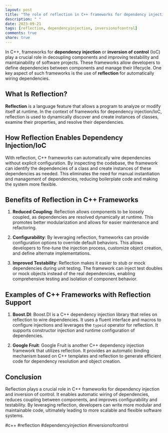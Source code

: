 ```yaml
---
layout: post
title: "The role of reflection in C++ frameworks for dependency injection or inversion of control."
description: " "
date: 2023-09-21
tags: [reflection, dependencyinjection, inversionofcontrol]
comments: true
share: true
---
```


In C++, frameworks for **dependency injection** or **inversion of control** (IoC) play a crucial role in decoupling components and improving testability and maintainability of software projects. These frameworks allow developers to define dependencies between components and manage their lifecycle. One key aspect of such frameworks is the use of **reflection** for automatically wiring dependencies.

## What Is Reflection?

**Reflection** is a language feature that allows a program to analyze or modify itself at runtime. In the context of frameworks for dependency injection/IoC, reflection is used to dynamically discover and create instances of classes, examine their properties, and resolve their dependencies.

## How Reflection Enables Dependency Injection/IoC

With reflection, C++ frameworks can automatically wire dependencies without explicit configuration. By inspecting the codebase, the framework can identify the dependencies of a class and create instances of these dependencies as needed. This eliminates the need for manual instantiation and management of dependencies, reducing boilerplate code and making the system more flexible.

## Benefits of Reflection in C++ Frameworks

1. **Reduced Coupling**: Reflection allows components to be loosely coupled, as dependencies are resolved dynamically at runtime. This promotes better modularization and allows for easier maintenance and refactoring.

2. **Configurability**: By leveraging reflection, frameworks can provide configuration options to override default behaviors. This allows developers to fine-tune the injection process, customize object creation, and define alternate implementations.

3. **Improved Testability**: Reflection makes it easier to stub or mock dependencies during unit testing. The framework can inject test doubles or mock objects instead of the real dependencies, enabling comprehensive testing and isolation of component behavior.

## Examples of C++ Frameworks with Reflection Support

1. **Boost.DI**: Boost.DI is a C++ dependency injection library that relies on reflection to wire dependencies. It uses a fluent interface and macros to configure injections and leverages the `typeid` operator for reflection. It supports constructor injection and runtime configuration of dependencies.

2. **Google Fruit**: Google Fruit is another C++ dependency injection framework that utilizes reflection. It provides an automatic binding mechanism based on C++ templates and reflection to generate efficient code for dependency resolution and object creation.

## Conclusion

Reflection plays a crucial role in C++ frameworks for dependency injection and inversion of control. It enables automatic wiring of dependencies, reduces coupling between components, and improves configurability and testability. By leveraging reflection, developers can write more modular and maintainable code, ultimately leading to more scalable and flexible software systems.

#c++ #reflection #dependencyinjection #inversionofcontrol